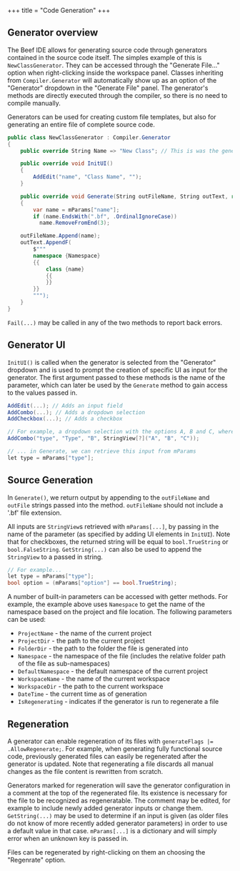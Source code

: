 +++
title = "Code Generation"
+++

## Generator overview

The Beef IDE allows for generating source code through generators contained in the source code itself. The simples example of this is ``NewClassGenerator``. They can be accessed through the "Generate File..." option when right-clicking inside the workspace panel. Classes inheriting from ``Compiler.Generator`` will automatically show up as an option of the "Generator" dropdown in the "Generate File" panel. The generator's methods are directly executed through the compiler, so there is no need to compile manually.

Generators can be used for creating custom file templates, but also for generating an entire file of complete source code.

```C#
public class NewClassGenerator : Compiler.Generator
{
	public override String Name => "New Class"; // This is was the generator will show up as in the "Generator" dropdown

	public override void InitUI()
	{
		AddEdit("name", "Class Name", "");
	}

	public override void Generate(String outFileName, String outText, ref Flags generateFlags)
	{
		var name = mParams["name"];
		if (name.EndsWith(".bf", .OrdinalIgnoreCase))
		  name.RemoveFromEnd(3);

    outFileName.Append(name);
    outText.AppendF(
  		$"""
  		namespace {Namespace}
  		{{
  			class {name}
  			{{
  			}}
  		}}
  		""");
	}
}
```

``Fail(...)`` may be called in any of the two methods to report back errors.

## Generator UI

``InitUI()`` is called when the generator is selected from the "Generator" dropdown and is used to prompt the creation of specific UI as input for the generator. The first argument passed to these methods is the name of the parameter, which can later be used by the ``Generate`` method to gain access to the values passed in.

```C#
AddEdit(...); // Adds an input field
AddCombo(...); // Adds a dropdown selection
AddCheckbox(...); // Adds a checkbox

// For example, a dropdown selection with the options A, B and C, where B is the default selection.
AddCombo("type", "Type", "B", StringView[?]("A", "B", "C"));

// ... in Generate, we can retrieve this input from mParams
let type = mParams["type"];
```

## Source Generation

In ``Generate()``, we return output by appending to the ``outFileName`` and ``outFile`` strings passed into the method. ``outFileName`` should not include a '.bf' file extension.

All inputs are ``StringView``s retrieved with ``mParams[...]``, by passing in the name of the parameter (as specified by adding UI elements in ``InitUI``). Note that for checkboxes, the returned string will be equal to ``bool.TrueString`` or ``bool.FalseString``. ``GetString(...)`` can also be used to append the ``StringView`` to a passed in string.

```C#
// For example...
let type = mParams["type"];
bool option = (mParams["option"] == bool.TrueString);
```

A number of built-in parameters can be accessed with getter methods. For example, the example above uses ``Namespace`` to get the name of the namespace based on the project and file location. The following parameters can be used:
- `ProjectName` - the name of the current project
- `ProjectDir` - the path to the current project
- `FolderDir` - the path to the folder the file is generated into
- `Namespace` - the namespace of the file (includes the relative folder path of the file as sub-namespaces)
- `DefaultNamespace` - the default namespace of the current project
- `WorkspaceName` - the name of the current workspace
- `WorkspaceDir` - the path to the current workspace
- `DateTime` - the current time as of generation
- `IsRegenerating` - indicates if the generator is run to regenerate a file

## Regeneration

A generator can enable regeneration of its files with ``generateFlags |= .AllowRegenerate;``. For example, when generating fully functional source code, previously generated files can easily be regenerated after the generator is updated. Note that regenerating a file discards all manual changes as the file content is rewritten from scratch.

Generators marked for regeneration will save the generator configuration in a comment at the top of the regenerated file. Its existence is necessary for the file to be recognized as regeneratable. The comment may be edited, for example to include newly added generator inputs or change them. ``GetString(...)`` may be used to determine if an input is given (as older files do not know of more recently added generator parameters) in order to use a default value in that case. ``mParams[...]`` is a dictionary and will simply error when an unknown key is passed in.

Files can be regenerated by right-clicking on them an choosing the "Regenrate" option.
